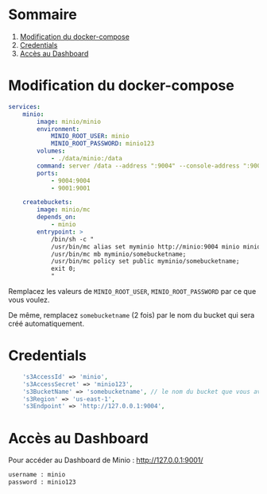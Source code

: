 # Sommaire

1. [Modification du docker-compose](#docker)
1. [Credentials](#credentials)
1. [Accès au Dashboard](#dashboard)

# Modification du docker-compose <a name="docker"></a>

```yaml
services:
    minio:
        image: minio/minio
        environment:
            MINIO_ROOT_USER: minio
            MINIO_ROOT_PASSWORD: minio123
        volumes:
            - ./data/minio:/data
        command: server /data --address ":9004" --console-address ":9001"
        ports:
            - 9004:9004
            - 9001:9001

    createbuckets:
        image: minio/mc
        depends_on:
            - minio
        entrypoint: >
            /bin/sh -c "
            /usr/bin/mc alias set myminio http://minio:9004 minio minio123;
            /usr/bin/mc mb myminio/somebucketname;
            /usr/bin/mc policy set public myminio/somebucketname;
            exit 0;
            "
```

Remplacez les valeurs de `MINIO_ROOT_USER`, `MINIO_ROOT_PASSWORD` par ce que vous voulez.

De même, remplacez `somebucketname` (2 fois) par le nom du bucket qui sera créé automatiquement.

# Credentials <a name="credentials"></a>

```php
    's3AccessId' => 'minio',
    's3AccessSecret' => 'minio123',
    's3BucketName' => 'somebucketname', // le nom du bucket que vous avez configuré ci-dessus
    's3Region' => 'us-east-1',
    's3Endpoint' => 'http://127.0.0.1:9004',
```

# Accès au Dashboard <a name="dashboard"></a>

Pour accéder au Dashboard de Minio : http://127.0.0.1:9001/

```bash
username : minio
password : minio123
```